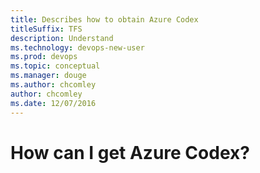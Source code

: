 ```yaml
---
title: Describes how to obtain Azure Codex
titleSuffix: TFS
description: Understand 
ms.technology: devops-new-user 
ms.prod: devops
ms.topic: conceptual
ms.manager: douge
ms.author: chcomley
author: chcomley 
ms.date: 12/07/2016
---
```



# How can I get Azure Codex?
